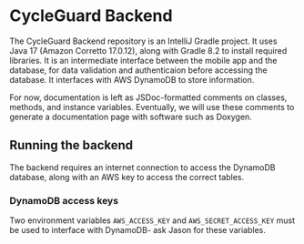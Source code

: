 # CycleGuard Backend

The CycleGuard Backend repository is an IntelliJ Gradle project. It uses Java 17 (Amazon Corretto 17.0.12), along with Gradle 8.2 to install required libraries. It is an intermediate interface between the mobile app and the database, for data validation and authenticaion before accessing the database. It interfaces with AWS DynamoDB to store information.

For now, documentation is left as JSDoc-formatted comments on classes, methods, and instance variables. Eventually, we will use these comments to generate a documentation page with software such as Doxygen.

## Running the backend

The backend requires an internet connection to access the DynamoDB database, along with an AWS key to access the correct tables.

### DynamoDB access keys

Two environment variables `AWS_ACCESS_KEY` and `AWS_SECRET_ACCESS_KEY` must be used to interface with DynamoDB- ask Jason for these variables.
